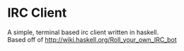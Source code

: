 # IRC Client
A simple, terminal based irc client written in haskell. \
Based off of http://wiki.haskell.org/Roll_your_own_IRC_bot
